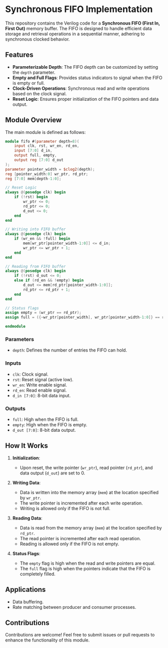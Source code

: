 # Synchronous FIFO Implementation

This repository contains the Verilog code for a **Synchronous FIFO (First In, First Out)** memory buffer. The FIFO is designed to handle efficient data storage and retrieval operations in a sequential manner, adhering to synchronous clocked behavior.

## Features

- **Parameterizable Depth**: The FIFO depth can be customized by setting the `depth` parameter.
- **Empty and Full Flags**: Provides status indicators to signal when the FIFO is empty or full.
- **Clock-Driven Operations**: Synchronous read and write operations based on the clock signal.
- **Reset Logic**: Ensures proper initialization of the FIFO pointers and data output.

## Module Overview

The main module is defined as follows:

```verilog
module fifo #(parameter depth=8)(
    input clk, rst, wr_en, rd_en,
    input [7:0] d_in,
    output full, empty,
    output reg [7:0] d_out
);
parameter pointer_width = $clog2(depth);
reg [pointer_width:0] wr_ptr, rd_ptr;
reg [7:0] mem[depth-1:0];

// Reset Logic
always @(posedge clk) begin
    if (!rst) begin
        wr_ptr <= 0;
        rd_ptr <= 0;
        d_out <= 0;
    end
end

// Writing into FIFO buffer
always @(posedge clk) begin
    if (wr_en && !full) begin
        mem[wr_ptr[pointer_width-1:0]] <= d_in;
        wr_ptr <= wr_ptr + 1;
    end
end

// Reading from FIFO buffer
always @(posedge clk) begin
    if (!rst) d_out <= 0;
    else if (rd_en && !empty) begin
        d_out <= mem[rd_ptr[pointer_width-1:0]];
        rd_ptr <= rd_ptr + 1;
    end
end

// Status flags
assign empty = (wr_ptr == rd_ptr);
assign full = ({~wr_ptr[pointer_width], wr_ptr[pointer_width-1:0]} == rd_ptr);

endmodule
```

### Parameters
- `depth`: Defines the number of entries the FIFO can hold.

### Inputs
- `clk`: Clock signal.
- `rst`: Reset signal (active low).
- `wr_en`: Write enable signal.
- `rd_en`: Read enable signal.
- `d_in [7:0]`: 8-bit data input.

### Outputs
- `full`: High when the FIFO is full.
- `empty`: High when the FIFO is empty.
- `d_out [7:0]`: 8-bit data output.

## How It Works

1. **Initialization**:
   - Upon reset, the write pointer (`wr_ptr`), read pointer (`rd_ptr`), and data output (`d_out`) are set to 0.

2. **Writing Data**:
   - Data is written into the memory array (`mem`) at the location specified by `wr_ptr`.
   - The write pointer is incremented after each write operation.
   - Writing is allowed only if the FIFO is not full.

3. **Reading Data**:
   - Data is read from the memory array (`mem`) at the location specified by `rd_ptr`.
   - The read pointer is incremented after each read operation.
   - Reading is allowed only if the FIFO is not empty.

4. **Status Flags**:
   - The `empty` flag is high when the read and write pointers are equal.
   - The `full` flag is high when the pointers indicate that the FIFO is completely filled.

## Applications

- Data buffering.
- Rate matching between producer and consumer processes.

## Contributions

Contributions are welcome! Feel free to submit issues or pull requests to enhance the functionality of this module.

